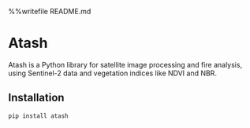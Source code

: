 %%writefile README.md
# Atash

Atash is a Python library for satellite image processing and fire analysis, using Sentinel-2 data and vegetation indices like NDVI and NBR.

## Installation

```bash
pip install atash
